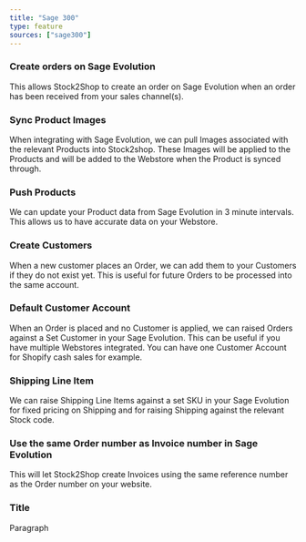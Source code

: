 ```yaml
---
title: "Sage 300"
type: feature
sources: ["sage300"]
---
```


<!-- ***NOT IN USE***

Apifact:

create_order
get_images
get_images_limit
get_order
get_products
get_product
get_products_limit
param_create_customer_enabled
param_default_customer_code
param_ignore_shipping_warehouse_code
param_shipping_code
param_skip_image_hash
param_test
param_use_channel_order_code
param_use_customer_address
param_user_field_customer_
queue_fetch_images
tunnel_host
tunnel_password
tunnel_username

---------
Sage 300:


-->

<!-- create_order -->
### Create orders on Sage Evolution
This allows Stock2Shop to create an order on Sage Evolution when
an order has been received from your sales channel(s).

<!-- get_images -->
### Sync Product Images
When integrating with Sage Evolution, we can pull Images associated with the relevant Products into Stock2shop.
These Images will be applied to the Products and will be added to the Webstore when the Product is synced through.

<!-- get_products -->
### Push Products
We can update your Product data from Sage Evolution in 3 minute intervals. This allows us to have accurate data on your 
Webstore.

<!-- param_create_customer_enabled -->
### Create Customers
When a new customer places an Order, we can add them to your Customers if they do not exist yet.
This is useful for future Orders to be processed into the same account.

<!-- param_default_customer_code -->
### Default Customer Account
When an Order is placed and no Customer is applied, we can raised Orders against a Set Customer in your Sage Evolution.
This can be useful if you have multiple Webstores integrated. 
You can have one Customer Account for Shopify cash sales for example.

<!-- param_shipping_code -->
### Shipping Line Item
We can raise Shipping Line Items against a set SKU in your Sage Evolution for fixed pricing on Shipping and for raising 
Shipping against the relevant Stock code.

<!-- param_use_channel_order_code -->
### Use the same Order number as Invoice number in Sage Evolution
This will let Stock2Shop create Invoices using the same reference number as the Order number on your website.

<!-- END OF APIFACT-->

<!-- meta -->
### Title
Paragraph